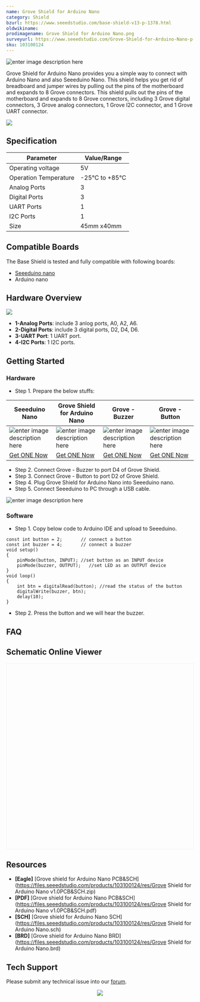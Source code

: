 ```yaml
---
name: Grove Shield for Arduino Nano
category: Shield
bzurl: https://www.seeedstudio.com/base-shield-v13-p-1378.html
oldwikiname:
prodimagename: Grove Shield for Arduino Nano.png
surveyurl: https://www.seeedstudio.com/Grove-Shield-for-Arduino-Nano-p-4112.html
sku: 103100124
---
```


![enter image description here](https://files.seeedstudio.com/wiki/Grove-shield-for-Arduino-Nano/img/Grove-Shoeld-for-Arduino-Nano-front.png)

Grove Shield for Arduino Nano provides you a simple way to connect with Arduino Nano and also Seeeduino Nano. This shield helps you get rid of breadboard and jumper wires by pulling out the pins of the motherboard and expands to 8 Grove connectors. This shield pulls out the pins of the motherboard and expands to 8 Grove connectors, including 3 Grove digital connectors, 3 Grove analog connectors, 1 Grove I2C connector, and 1 Grove UART connector.


[![](https://files.seeedstudio.com/wiki/Seeed-WiKi/docs/images/get_one_now.png)](https://www.seeedstudio.com/Grove-Shield-for-Arduino-Nano-p-4112.html)  


## Specification

| Parameter             | Value/Range  |
|-----------------------|--------------|
| Operating voltage     | 5V       |
| Operation Temperature | -25℃ to +85℃ |
| Analog Ports          | 3           |
| Digital Ports         | 3          |
| UART Ports            | 1            |
| I2C Ports             | 1            |
| Size                  | 45mm x40mm   |

## Compatible Boards

The Base Shield is tested and fully compatible with following boards:

- [Seeeduino nano](https://www.seeedstudio.com/Seeeduino-Nano-p-4111.html)
- Arduino nano


## Hardware Overview

![](https://files.seeedstudio.com/wiki/Grove-shield-for-Arduino-Nano/img/Grove-Shoeld-for-Arduino-Nano-back-rr.jpg)

- **1-Analog Ports**: include 3 anlog ports, A0, A2, A6.
- **2-Digital Ports**: include 3 digital ports, D2, D4, D6.
- **3-UART Port**: 1 UART port.
- **4-I2C Ports**: 1 I2C ports.





## Getting Started

### Hardware

- Step 1. Prepare the below stuffs:

| Seeeduino Nano | Grove Shield for Arduino Nano|Grove - Buzzer |Grove - Button|
|--------------|-------------|-----------------|-----------------|
|![enter image description here](https://files.seeedstudio.com/wiki/Seeeduino-Nano/img/seeeduino-Nano-front.png)|![enter image description here](https://files.seeedstudio.com/wiki/Grove-shield-for-Arduino-Nano/img/Grove-Shoeld-for-Arduino-Nano-wiki.jpg)|![enter image description here](https://files.seeedstudio.com/wiki/Base_Shield_V2/img/Buzzer.png)|![enter image description here](https://files.seeedstudio.com/wiki/Base_Shield_V2/img/button_s.jpg)|
|[Get ONE Now](https://www.seeedstudio.com/Seeeduino-V4.2-p-2517.html)|[Get ONE Now](https://www.seeedstudio.com/Base-Shield-V2-p-1378.html)|[Get ONE Now](https://www.seeedstudio.com/Grove-Buzzer-p-768.html)|[Get ONE Now](https://www.seeedstudio.com/category/Grove-Button-p-766.html)|

- Step 2. Connect Grove - Buzzer to port D4 of Grove Shield.
- Step 3. Connect Grove - Button to port D2 of Grove Shield.
- Step 4. Plug Grove Shield for Arduino Nano into Seeeduino nano.
- Step 5. Connect Seeeduino to PC through a USB cable.

![enter image description here](https://files.seeedstudio.com/wiki/Grove-shield-for-Arduino-Nano/img/hardwareconnect.jpg)

### Software

- Step 1. Copy below code to Arduino IDE and upload to Seeeduino.

```
const int button = 2;       // connect a button
const int buzzer = 4;       // connect a buzzer
void setup()
{
    pinMode(button, INPUT); //set button as an INPUT device
    pinMode(buzzer, OUTPUT);   //set LED as an OUTPUT device
}
void loop()
{
    int btn = digitalRead(button); //read the status of the button
    digitalWrite(buzzer, btn);
    delay(10);
}
```
- Step 2. Press the button and we will hear the buzzer.

## FAQ



## Schematic Online Viewer

<div class="altium-ecad-viewer" data-project-src="https://files.seeedstudio.com/products/103100124/res/Grove Shield for Arduino Nano v1.0PCB&SCH.zip" style="border-radius: 0px 0px 4px 4px; height: 500px; border-style: solid; border-width: 1px; border-color: rgb(241, 241, 241); overflow: hidden; max-width: 1280px; max-height: 700px; box-sizing: border-box;" />
</div>


## Resources

- **[Eagle]** [Grove shield for Arduino Nano PCB&SCH](https://files.seeedstudio.com/products/103100124/res/Grove Shield for Arduino Nano v1.0PCB&SCH.zip)
- **[PDF]** [Grove shield for Arduino Nano PCB&SCH](https://files.seeedstudio.com/products/103100124/res/Grove Shield for Arduino Nano v1.0PCB&SCH.pdf)
- **[SCH]** [Grove shield for Arduino Nano SCH](https://files.seeedstudio.com/products/103100124/res/Grove Shield for Arduino Nano.sch)
- **[BRD]** [Grove shield for Arduino Nano BRD](https://files.seeedstudio.com/products/103100124/res/Grove Shield for Arduino Nano.brd)


## Tech Support
Please submit any technical issue into our [forum](https://forum.seeedstudio.com/). <br /><p style="text-align:center"><a href="https://www.seeedstudio.com/act-4.html?utm_source=wiki&utm_medium=wikibanner&utm_campaign=newproducts" target="_blank"><img src="https://files.seeedstudio.com/wiki/Wiki_Banner/new_product.jpg" /></a></p>